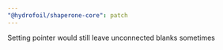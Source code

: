 ```yaml
---
"@hydrofoil/shaperone-core": patch
---
```


Setting pointer would still leave unconnected blanks sometimes
